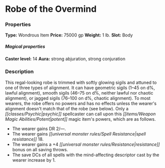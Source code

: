 ﻿---
Title: "Robe of the Overmind"
Type: "Wondrous Item"
Price: "75000 gp"
Weight: "1 lb."
Slot: "Body"
Caster level: "14"
Aura: "strong abjuration, strong conjuration"
Description: |
  "This regal-looking robe is trimmed with softly glowing sigils and attuned to one of three types of alignment. It can have geometric sigils (1–45 on d%, lawful alignment), smooth sigils (46–75 on d%, neither lawful nor chaotic alignment), or jagged sigils (76–100 on d%, chaotic alignment). To most wearers, the robe offers no powers and has no effects unless the wearer's alignment doesn't match that of the robe (see below). Only a psychic spellcaster can call upon this potent magic item's powers, which are as follows.
  If a robe with geometric sigils is donned by a chaotic character, he immediately gains 3 permanent negative levels. The same is true with respect to a robe with jagged sigils donned by a lawful character. A lawful or chaotic character who puts on a robe with smooth sigils, or a neutral character who dons a robe with geometric or jagged sigils, gains 2 permanent negative levels. These negative levels remain as long as the garment is worn and cannot be overcome in any way (including through restoration spells). Negative levels are immediately removed if the robe is removed from the wearer."
Crafting cost: "37500 gp"
Sources: "['Psychic Anthology']"
---

# Robe of the Overmind

### Properties

**Type:** Wondrous Item **Price:** 75000 gp **Weight:** 1 lb. **Slot:** Body

##### Magical properties

**Caster level:** 14 **Aura:** strong abjuration, strong conjuration

### Description

This regal-looking robe is trimmed with softly glowing sigils and attuned to one of three types of alignment. It can have geometric sigils (1–45 on d%, lawful alignment), smooth sigils (46–75 on d%, neither lawful nor chaotic alignment), or jagged sigils (76–100 on d%, chaotic alignment). To most wearers, the robe offers no powers and has no effects unless the wearer's alignment doesn't match that of the robe (see below). Only a _[[classes/Psychic|psychic]]_ spellcaster can call upon this _[[items/Weapon Magic Abilities/Potent|potent]]_ magic item's powers, which are as follows.

* The wearer gains DR 2/—.
* The wearer gains _[[universal monster rules/Spell Resistance|spell resistance]]_ 18.
* The wearer gains a +4 _[[universal monster rules/Resistance|resistance]]_ bonus on all saving throws.
* The save DCs of all spells with the mind-affecting descriptor cast by the wearer increase by 1.